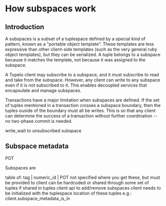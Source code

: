 How subspaces work
==================

Introduction
------------

A subspaces is a subset of a tuplespace defined by a special kind of pattern, known as a "portable object template". These templates are less expressive than other client-side templates (such as the very general ruby object templates), but they can be serialized. A tuple belongs to a subspace because it matches the template, not because it was assigned to the subspace.

A Tupelo client may subscribe to a subspace, and it must subscribe to read and take from the subspace. However, any client can write to any subspace even if it is not subscribed to it. This enables decoupled services that encapsulate and manage subspaces.

Transactions have a major limitation when subspaces are defined. If the set of tuples mentioned in a transaction crosses a subspace boundary, then the tuples ouside of the boundary must all be writes. This is so that any client can determine the success of a transaction without further coordination -- no two-phase commit is needed.

write_wait to unsubscribed subspace

Subspace metadata
-----------------

POT


Subspaces are 

  table of:
    tag | numeric_id | POT
  not specified where you get these, but must be provided to client
    can be hardcoded or shared through some set of tuples
  if shared in tuples
    client api to add/remove subspaces
    client needs to be initialized with the tuplespace location of these tuples
      e.g.: client.subspace_metadata_is_in <template>
      where template is typically a POT
  the numeric id will be used as part of a multicast address in some future version of funl

archiver
--------

  manage table of tags
  dump operation accepts list of tags and uses them to select output
  watches for changes in subspace metadata
  option to subscribe archiver instance to just specified tags

client
------

  writes need to attach tags
    normally, do this by POT from subspace metadata
    for speed, can provide them explicitly
      with option to check against POT for debugging
  subscribe/subspace api
    sub sends coordinated requests to archiver and to funl
    unsub optionally purges unneeded data
  incoming messages
    if message contains unsubscribed tags
      must filter out tuples that are not subscribed (these must be writes,
      because of the transaction limitation)


Support from funl
-----------------

The Funl::Client API defines these methods:

    subscribe_all
    subscribe_tags tags
    unsubscribe_all
    unsubscribe_tags tags
    handle_ack ack

In addition, a Funl::Message has a #tag method for assigning tags.

These are used by the Tupelo::Client to manage subspaces.




subspaces
  aka tags, channels, multicast addressses
    the following are in 1-1 correspondence
      subspace (inf set of tuples)
      predicate (template in weak sense below)
      tag (readable name)
      numeric tag (0...2**16)
      multicast address
  
  tag mapping is stored in hash tuples
    {
      __zb_meta__:  "subspace",
      tag:          "foo things",
      addr:         "239.255.42.42",
      template:     [ {value: "foo"},
                      nil,
                      {set: ["red", "green"]},
                      {type: "number"},
                      {type: "number", range: [1,100]} ],
      opt:          {} # other app-specified data
    }
    the template is a weak, but portable syntax for matching
      it should be easily compiled into fast matching code/objects
      like a regex for simple data structures
      (should "opt" be replaced by wildcard key?)
  
  every client (even pubsub) must listen for
    {__zb_meta__: "subspace",...} tuples
    OR have this info preconfigured and guaranteed not to change

  client is responsible for attaching all relevant tags to messages
    scan each tuple that is witten or taken against the tag mapping
    must check this condition:
      if t1 is a tuple taken in a transaction that also takes or writes t2
        and S is a space containing t2
        then S contains t1
      this is so that receiver can determine success of transaction without
        further coordination -- no 2PC needed

  if client writes to subspace that it does not also subscribe to
    and if using UDP
      then must set flag in message so that msg is bounced back as ack
    if not using UDP
      flag is needed only if requested by client (write_wait)




